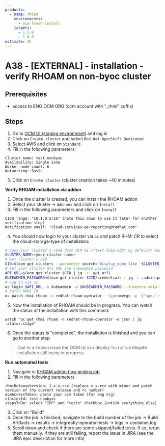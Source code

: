```yaml
---
products:
  - name: rhoam
    environments:
      - osd-fresh-install
    targets:
      - 1.5.0
      - 1.6.0
estimate: 4h
---
```


# A38 - [EXTERNAL] - installation - verify RHOAM on non-byoc cluster

## Prerequisites

- access to ENG OCM ORG (ocm account with "\_rhmi" suffix)

## Steps

1. Go to [OCM UI (staging environment)](https://qaprodauth.cloud.redhat.com/beta/openshift/) and log in
2. Click on `Create cluster` and select `Red Hat OpenShift Dedicated`
3. Select AWS and click on `Standard`
4. Fill in the following parameters:

```
Cluster name: test-nonbyoc
Availability: Single zone
Worker node count: 6
Networking: Basic
```

5. Click on `Create cluster` (cluster creation takes ~40 minutes)

**Verify RHOAM installation via addon**

1. Once the cluster is created, you can install the RHOAM addon
2. Select your cluster -> `Add-ons` and click on `Install`
3. Fill in the following parameters and click on `Install`

```
CIDR range: "10.1.0.0/26" (note this down to use it later for another verification step)
Notification email: "cloud-services-qe-reporting@redhat.com"
```

4. You should now login to your cluster via `oc` and patch RHMI CR to select the cloud-storage-type of installation:

```bash
# Copy your cluster's name from OCM UI ("test-ldap-idp" by default) and assign it to the env var CLUSTER_NAME
CLUSTER_NAME=<your-cluster-name>
# Get cluster's CID
CID=$(ocm get clusters --parameter search="display_name like '$CLUSTER_NAME'" | jq -r '.items[0].id')
# Get your cluster API URL and kubeadmin password
API_URL=$(ocm get cluster $CID | jq -r .api.url)
KUBEADMIN_PASSWORD=$(ocm get cluster $CID/credentials | jq -r .admin.password)
# Log in via oc
oc login $API_URL -u kubeadmin -p $KUBEADMIN_PASSWORD --insecure-skip-tls-verify=true
# Patch RHMI CR
oc patch rhmi rhoam -n redhat-rhoam-operator --type=merge -p '{"spec":{"useClusterStorage": "false" }}'
```

5. Now the installation of RHOAM should be in progress. You can watch the status of the installation with this command:

```
watch "oc get rhmi rhoam -n redhat-rhoam-operator -o json | jq .status.stage"
```

6. Once the status is "completed", the installation is finished and you can go to another step

> Due to a known issue the OCM UI can display `Installed` despite installation still being in progress

**Run automated tests**

1. Navigate to [RHOAM addon flow jenkins job](https://master-jenkins-csb-intly.cloud.paas.psi.redhat.com/job/ManagedAPI/job/managed-api-install-addon-flow)
2. Fill in the following parameters

```
rhmiReleaseVersion: 1.x.x-rcx (replace x.x-rcx with minor and patch version of the current release and rc number)
ocmAccessToken: paste your ocm token (for eng org)
clusterId: test-nonbyoc
stepsToDo: select "IDP" and "tests" checkbox (untick everything else)
```

3. Click on "Build"
4. Once the job is finished, navigate to the build number of the job -> Build Artifacts -> results -> integreatly-operator-tests -> logs -> container.log
5. Scroll down and check if there are some skipped/failed tests. If so, rerun them manually. If they are still failing, report the issue in JIRA (see the JIRA epic description for more info)
